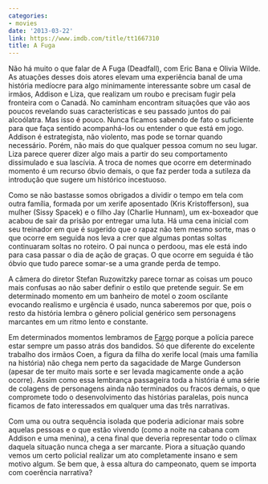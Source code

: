 ```yaml
---
categories:
- movies
date: '2013-03-22'
link: https://www.imdb.com/title/tt1667310
title: A Fuga
---
```


Não há muito o que falar de A Fuga (Deadfall), com Eric Bana e Olivia Wilde. As atuações desses dois atores elevam uma experiência banal de uma história medíocre para algo minimamente interessante sobre um casal de irmãos, Addison e Liza, que realizam um roubo e precisam fugir pela fronteira com o Canadá. No caminham encontram situações que vão aos poucos revelando suas características e seu passado juntos do pai alcoólatra. Mas isso é pouco. Nunca ficamos sabendo de fato o suficiente para que faça sentido acompanhá-los ou entender o que está em jogo. Addison é estrategista, não violento, mas pode se tornar quando necessário. Porém, não mais do que qualquer pessoa comum no seu lugar. Liza parece querer dizer algo mais a partir do seu comportamento dissimulado e sua lascívia. A troca de nomes que ocorre em determinado momento é um recurso óbvio demais, o que faz perder toda a sutileza da introdução que sugere um histórico incestuoso.

Como se não bastasse somos obrigados a dividir o tempo em tela com outra família, formada por um xerife aposentado (Kris Kristofferson), sua mulher (Sissy Spacek) e o filho Jay (Charlie Hunnam), um ex-boxeador que acabou de sair da prisão por entregar uma luta. Há uma cena inicial com seu treinador em que é sugerido que o rapaz não tem mesmo sorte, mas o que ocorre em seguida nos leva a crer que algumas pontas soltas continuaram soltas no roteiro. O pai nunca o perdoou, mas ele está indo para casa passar o dia de ação de graças. O que ocorre em seguida é tão óbvio que tudo parece somar-se a uma grande perda de tempo.

A câmera do diretor Stefan Ruzowitzky parece tornar as coisas um pouco mais confusas ao não saber definir o estilo que pretende seguir. Se em determinado momento em um banheiro de motel o zoom oscilante evocando realismo e urgência é usado, nunca saberemos por que, pois o resto da história lembra o gênero policial genérico sem personagens marcantes em um ritmo lento e constante.

Em determinados momentos lembramos de [Fargo] porque a polícia parece estar sempre um passo atrás dos bandidos. Só que diferente do excelente trabalho dos irmãos Coen, a figura da filha do xerife local (mais uma família na história) não chega nem perto da sagacidade de Marge Gunderson (apesar de ter muito mais sorte e ser levada magicamente onde a ação ocorre). Assim como essa lembrança passageira toda a história é uma série de colagens de personagens ainda não terminados ou fracos demais, o que compromete todo o desenvolvimento das histórias paralelas, pois nunca ficamos de fato interessados em qualquer uma das três narrativas.

Com uma ou outra sequência isolada que poderia adicionar mais sobre aquelas pessoas e o que estão vivendo (como a noite na cabana com Addison e uma menina), a cena final que deveria representar todo o clímax daquela situação nunca chega a ser marcante. Piora a situação quando vemos um certo policial realizar um ato completamente insano e sem motivo algum. Se bem que, à essa altura do campeonato, quem se importa com coerência narrativa?

[Fargo]: /fargo